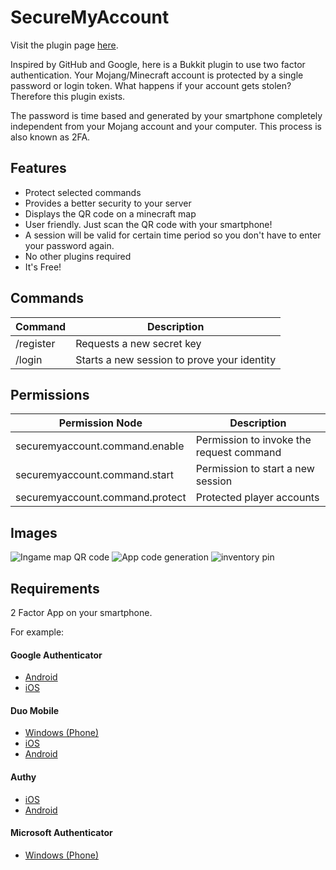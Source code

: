 # SecureMyAccount

Visit the plugin page [here](https://dev.bukkit.org/bukkit-plugins/securemyaccount/).

Inspired by GitHub and Google, here is a Bukkit plugin to use two factor authentication. Your Mojang/Minecraft
account is protected by a single password or login token. What happens if your account gets stolen? Therefore this
plugin exists.

The password is time based and generated by your smartphone completely independent from your Mojang account and your
computer. This process is also known as 2FA.


## Features

* Protect selected commands
* Provides a better security to your server
* Displays the QR code on a minecraft map
* User friendly. Just scan the QR code with your smartphone!
* A session will be valid for certain time period so you don't have to enter your password again.
* No other plugins required
* It's Free!

## Commands
Command |  Description
----------------|--------------
/register | Requests a new secret key
/login <code> | Starts a new session to prove your identity

## Permissions
Permission Node |  Description
----------------|--------------
securemyaccount.command.enable | Permission to invoke the request command
securemyaccount.command.start | Permission to start a new session
securemyaccount.command.protect | Protected player accounts

## Images

![Ingame map QR code](https://i.imgur.com/9YuekuK.png)
![App code generation](https://i.imgur.com/HWNR8SK.png)
![inventory pin](https://i.imgur.com/JCmmMPO.png)

## Requirements

2 Factor App on your smartphone.

For example:

#### Google Authenticator
* [Android](https://play.google.com/store/apps/details?id=com.google.android.apps.authenticator2)
* [iOS](https://itunes.apple.com/de/app/id388497605)

#### Duo Mobile
* [Windows (Phone)](https://www.microsoft.com/en-us/store/apps/duo-mobile/9nblggh08m1g)
* [iOS](https://itunes.apple.com/de/app/id422663827)
* [Android](https://play.google.com/store/apps/details?id=com.duosecurity.duomobile)

#### Authy
* [iOS](https://itunes.apple.com/de/app/id494168017)
* [Android](https://play.google.com/store/apps/details?id=com.authy.authy)

#### Microsoft Authenticator
* [Windows (Phone)](https://www.windowsphone.com/en-us/store/app/authenticator/e7994dbc-2336-4950-91ba-ca22d653759b)
